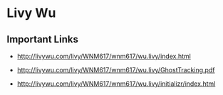# Livy Wu

## Important Links

- http://livywu.com/livy/WNM617/wnm617/wu.livy/index.html

- http://livywu.com/livy/WNM617/wnm617/wu.livy/GhostTracking.pdf

- http://livywu.com/livy/WNM617/wnm617/wu.livy/initializr/index.html
